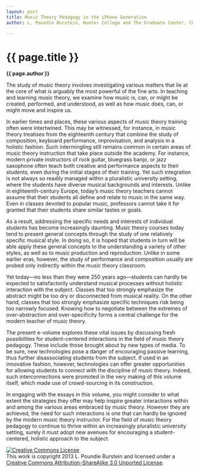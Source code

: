 ```yaml
---
layout: post
title: Music Theory Pedagogy in the iPhone Generation
author: L. Poundie Burstein, Hunter College and The Graduate Center, CUNY

---
```


{{ page.title }}
================

**{{ page.author }}**


The study of music theory involves investigating various matters that lie at the core of what is arguably the most powerful of the fine arts. In teaching and learning music theory, we examine how music is, can, or might be created, performed, and understood, as well as how music does, can, or might move and inspire us. 

In earlier times and places, these various aspects of music theory training often were intertwined. This may be witnessed, for instance, in music theory treatises from the eighteenth century that combine the study of composition, keyboard performance, improvisation, and analysis in a holistic fashion. Such intermingling still remains common in certain areas of music theory instruction that take place outside the academy. For instance, modern private instructors of rock guitar, bluegrass banjo, or jazz saxophone often teach both creative and performance aspects to their students, even during the initial stages of their training. 
Yet such integration is not always so readily managed within a pluralistic university setting, where the students have diverse musical backgrounds and interests. Unlike in eighteenth-century Europe, today’s music theory teachers cannot assume that their students all define and relate to music in the same way. Even in classes devoted to popular music, professors cannot take it for granted that their students share similar tastes or goals. 

As a result, addressing the specific needs and interests of individual students has become increasingly daunting. Music theory courses today tend to present general concepts through the study of one relatively specific musical style. In doing so, it is hoped that students in turn will be able apply these general concepts to the understanding a variety of other styles, as well as to music production and reproduction. Unlike in some earlier eras, however, the study of performance and composition usually are probed only indirectly within the music theory classroom.

Yet today—no less than they were 250 years ago—students can hardly be expected to satisfactorily understand musical processes without holistic interaction with the subject. Classes that too strongly emphasize the abstract might be too dry or disconnected from musical reality. On the other hand, classes that too strongly emphasize specific techniques risk being too narrowly focused. Knowing how to negotiate between the extremes of over-abstraction and over-specificity forms a central challenge for the modern teacher of music theory. 	

The present e-volume explores these vital issues by discussing fresh possibilities for student-centered interactions in the field of music theory pedagogy. These include those brought about by new types of media. To be sure, new technologies pose a danger of encouraging passive learning, thus further disassociating students from the subject. If used in an innovative fashion, however, technologies can offer greater opportunities for allowing students to connect with the discipline of music theory. Indeed, such interconnections were promoted in the very making of this volume itself, which made use of crowd-sourcing in its construction. 

In engaging with the essays in this volume, you might consider to what extent the strategies they offer may help inspire greater interactions within and among the various areas embraced by music theory. However they are achieved, the need for such interactions is one that can hardly be ignored by the modern music theory instructor. For the field of music theory pedagogy to continue to thrive within an increasingly pluralistic university setting, surely it must adopt new avenues for encouraging a student-centered, holistic approach to the subject. 

<a rel="license" href="http://creativecommons.org/licenses/by-sa/3.0/"><img alt="Creative Commons License" style="border-width:0" src="http://i.creativecommons.org/l/by-sa/3.0/88x31.png" /></a><br />This work is copyright 2013 L. Poundie Burstein and licensed under a <a rel="license" href="http://creativecommons.org/licenses/by-sa/3.0/">Creative Commons Attribution-ShareAlike 3.0 Unported License</a>.


